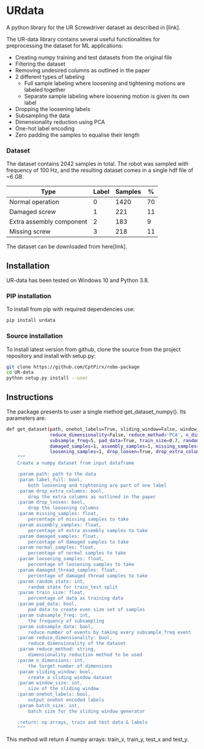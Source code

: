 # URdata
A python library for the UR Screwdriver dataset as described in [link].

The UR-data library contains several useful functionalities for preprocessing the dataset for ML applications:
* Creating numpy training and test datasets from the original file
* Filtering the dataset
* Removing undesired columns as outlined in the paper
* 2 different types of labeling
    * Full sample labeling where loosening and tightening motions are labeled together
    * Separate sample labeling where loosening motion is given its own label
* Dropping the loosening labels
* Subsampling the data
* Dimensionality reduction using PCA
* One-hot label encoding
* Zero padding the samples to equalise their length

### Dataset
The dataset contains 2042 samples in total. The robot was sampled with frequency of 100 Hz, and the resulting dataset 
comes in a single hdf file of ~6 GB.

| Type                     | Label | Samples | %  |
|--------------------------|-------|---------|----|
| Normal operation         | 0     | 1420    | 70 |
| Damaged screw            | 1     | 221     | 11 |
| Extra assembly component | 2     | 183     | 9  |
| Missing screw            | 3     | 218     | 11 |

The dataset can be downloaded from here[link].

## Installation
UR-data has been tested on Windows 10 and Python 3.8.

### PIP installation
To install from pip with required dependencies use:
```bash
pip install urdata
```
### Source installation
To install latest version from github, clone the source from the project repository and install with setup.py:
```bash
git clone https://github.com/CptPirx/robo-package
cd UR-data
python setup.py install --user
```
## Instructions

The package presents to user a single method get_dataset_numpy(). Its parameters are:
```bash
def get_dataset(path, onehot_labels=True, sliding_window=False, window_size=100,
                reduce_dimensionality=False, reduce_method='PCA', n_dimensions=60, subsample_data=True,
                subsample_freq=5, pad_data=True, train_size=0.7, random_state=42, normal_samples=1,
                damaged_samples=1, assembly_samples=1, missing_samples=1, damaged_thread_samples=0,
                loosening_samples=1, drop_loosen=True, drop_extra_columns=True, label_full=False, batch_size=256):
    """
    Create a numpy dataset from input dataframe

    :param path: path to the data
    :param label_full: bool, 
        both loosening and tightening are part of one label
    :param drop_extra_columns: bool, 
        drop the extra columns as outlined in the paper
    :param drop_loosen: bool, 
        drop the loosening columns
    :param missing_samples: float, 
        percentage of missing samples to take
    :param assembly_samples: float, 
        percentage of extra assembly samples to take
    :param damaged_samples: float, 
        percentage of damaged samples to take
    :param normal_samples: float, 
        percentage of normal samples to take
    :param loosening_samples: float, 
        percentage of loosening samples to take
    :param damaged_thread_samples: float, 
        percentage of damaged thread samples to take
    :param random_state: int, 
        random state for train_test split
    :param train_size: float, 
        percentage of data as training data
    :param pad_data: bool, 
        pad data to create even size set of samples
    :param subsample_freq: int, 
        the frequency of subsampling
    :param subsample_data: bool, 
        reduce number of events by taking every subsample_freq event
    :param reduce_dimensionality: bool, 
        reduce dimensionality of the dataset
    :param reduce_method: string, 
        dimensionality reduction method to be used
    :param n_dimensions: int, 
        the target number of dimensions
    :param sliding_window: bool, 
        create a sliding window dataset
    :param window_size: int, 
        size of the sliding window
    :param onehot_labels: bool, 
        output onehot encoded labels
    :param batch_size: int, 
        batch size for the sliding window generator

    :return: np arrays, train and test data & labels
    """
```

This method will return 4 numpy arrays: train_x, train_y, test_x and test_y. 
